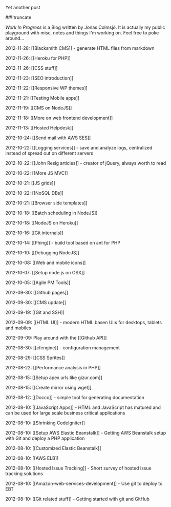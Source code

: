 Yet another post

[meta:author]: <> (Jonas Colmsjo)
[meta:title]: <> (Home.md)
[meta:date]: <> (2012-01-01)
[meta:nested:key]: <> (Metadata value)

##!!truncate


_Work In Progress_ is a Blog written by Jonas Colmsjö. It is actually my public playground with misc. notes and things I'm working on. Feel free to poke around...

2012-11-28: [[Blacksmith CMS]] - generate HTML files from markdown

2012-11-26: [[Heroku for PHP]]

2012-11-26: [[CSS stuff]]

2012-11-23: [[SEO introduction]]

2012-11-22: [[Responsive WP themes]]

2012-11-21: [[Testing Mobile apps]]

2012-11-19: [[CMS on NodeJS]]

2012-11-18: [[More on web frontend development]]

2012-11-13: [[Hosted Helpdesk]]

2012-10-24: [[Send mail with AWS SES]]

2012-10-22: [[Logging services]] - save and analyze logs, centralized instead of spread out on different servers

2012-10-22: [[John Resig articles]] - creator of jQuery, always worth to read

2012-10-22: [[More JS MVC]]

2012-10-21: [[JS grids]]

2012-10-22: [[NoSQL DBs]]

2012-10-21: [[Browser side templates]]

2012-10-18: [[Batch scheduling in NodeJS]]

2012-10-18: [[NodeJS on Heroku]]

2012-10-16: [[Git internals]]

2012-10-14: [[Phing]] - build tool based on ant for PHP

2012-10-10: [[Debugging NodeJS]]

2012-10-08: [[Web and mobile icons]] 

2012-10-07: [[Setup node.js on OSX]]

2012-10-05: [[Agile PM Tools]]

2012-09-30: [[Github pages]]

2012-09-30: [[CMS update]]

2012-09-19: [[Git and SSH]]

2012-09-09: [[HTML UI]] - modern HTML basen UI:s for desktops, tablets and mobiles

2012-09-09: Play around with the [[Github API]]

2012-08-30: [[cfengine]] - configuration management

2012-08-29: [[CSS Sprites]]

2012-08-22: [[Performance analysis in PHP]]

2012-08-15: [[Setup apex urls like gizur.com]]

2012-08-15: [[Create mirror using wget]]

2012-08-12: [[Docco]] - simple tool for generating documentation

2012-08-10: [[JavaScript Apps]] - HTML and JavaScript has matured and can be used for large scale business critical applications

2012-08-10: [[Shrinking CodeIgniter]]

2012-08-10: [[Setup AWS Elastic Beanstalk]] - Getting AWS Beanstalk setup with Git and deploy a PHP application

2012-08-10: [[Customized Elastic Beanstalk]]

2012-08-10: [[AWS ELB]]

2012-08-10: [[Hosted Issue Tracking]] - Short survey of hosted issue tracking solutions

2012-08-10: [[Amazon-web-services-development]] - Use git to deploy to EBT

2012-08-10: [[Git related stuff]] - Getting started with git and GitHub

